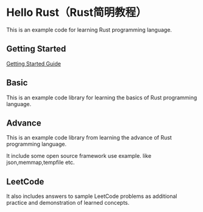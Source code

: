# Hello Rust（Rust简明教程）
 
This is an example code for learning Rust programming language.

## Getting Started

[Getting Started Guide](https://github.com/savechina/hello-rust/blob/master/docs/getting-started.md)

## Basic

This is an example code library for learning the basics of Rust programming language. 

## Advance

This is an example code library from learning the advance of Rust programming language.

It include some open source framework use example. like json,memmap,tempfile etc.

## LeetCode

It also includes answers to sample LeetCode problems as additional practice and demonstration of learned concepts.


 

